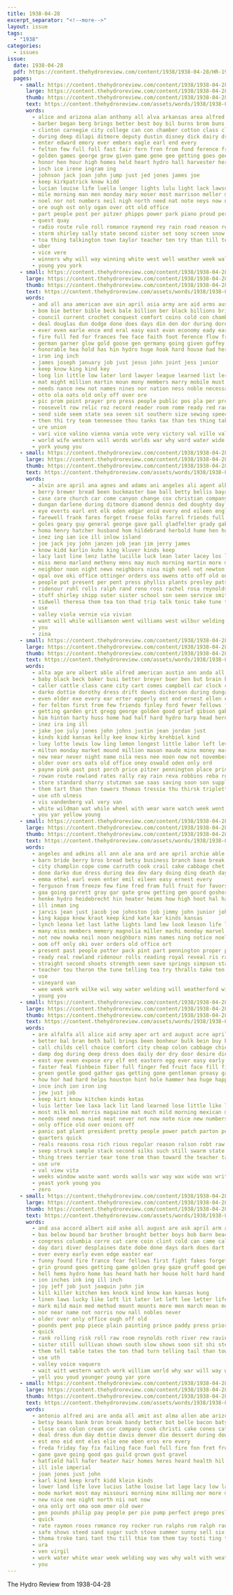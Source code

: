 ```yaml
---
title: 1938-04-28
excerpt_separator: "<!--more-->"
layout: issue
tags:
  - "1938"
categories:
  - issues
issue:
  date: 1938-04-28
  pdf: https://content.thehydroreview.com/content/1938/1938-04-28/HR-1938-04-28.pdf
  pages:
    - small: https://content.thehydroreview.com/content/1938/1938-04-28/small/HR-1938-04-28-01.jpg
      large: https://content.thehydroreview.com/content/1938/1938-04-28/large/HR-1938-04-28-01.jpg
      thumb: https://content.thehydroreview.com/content/1938/1938-04-28/thumbnails/HR-1938-04-28-01.jpg
      text: https://content.thehydroreview.com/assets/words/1938/1938-04-28/HR-1938-04-28-01.txt
      words:
        - alice and arizona alan anthony all alva arkansas area alfred alls allis april allen able aries are
        - barber began berg brings better best boy bil burns brom buns bishop basinger bath brought been begin boys brooks brother body butler billy browne but ball bar boucher
        - clinton carnegie city college can con chamber cotton class cleo cloninger check cause come chair chalmers cattle coupe cost clarence counter cooley charles county car
        - during deep dilapi ditmore deputy dustin disney dick dairy drop dents days davis diamond death day del delia desire dinehart
        - enter edward emory ever embers eagle earl end every
        - felton few full foll fast fair fern fron from fund ference friday flood free fell fred far for fall fellow first faye farm falling flower fay fear found front
        - golden games george grow given game gene gee getting goes geen grew glass good gregg going gotebo geary
        - honor hen hour high homes held heart hydro hall harvester her has him had hung hollywood hill hughes head harlin hartford herford house hinton how hogan half home
        - inch ice irene ingram ing
        - johnson jack joan john jump just jed jones james joe
        - keep kirkpatrick know kidd
        - lucian louise life luella longer lights lulu light lack lawson large left last line lease lone live late like lai larger low love lowell
        - mile morning man men monday mary moser most marrison meller mer march medley members miller matter mayer mail meats may main might many made miss miles more montgomery magic
        - noel nor not numbers neil nigh north need nat note neys now new night newton neck noon norman niece
        - ore ough ost only ogan over ott old office
        - part people post per pitzer phipps power park piano proud perfect place pope phat page present plant pale
        - quest quay
        - radio route rule roll romance raymond rey rain road reason red reader reach ringler revie ravine room ranger real riding rebecca ras
        - storm shirley sally state second sister set sony screen snow sprinkle south street saal sical show strong stare senior shall solid summerville shown still speed speak service side see sunday ser spring sun store she short seven swell struck severe stockton soon standard story subject school speedy saturday seat speech starring
        - toa thing talkington town taylor teacher ten try than till team tom thomas tell temple the ted too takes teach
        - uber
        - vice vere
        - winners why will way winning white west well weather week walt weatherford wide working washington wava window wit wallace whit walk was weeks won with work wendell wayne
        - young you york
    - small: https://content.thehydroreview.com/content/1938/1938-04-28/small/HR-1938-04-28-02.jpg
      large: https://content.thehydroreview.com/content/1938/1938-04-28/large/HR-1938-04-28-02.jpg
      thumb: https://content.thehydroreview.com/content/1938/1938-04-28/thumbnails/HR-1938-04-28-02.jpg
      text: https://content.thehydroreview.com/assets/words/1938/1938-04-28/HR-1938-04-28-02.txt
      words:
        - and all ana american ave ain april asia army are aid arms aus aims aris areas able area ally abide amer arr age aranda
        - bom bie better bible beck bale billion ber black billions britain begin byrnes been boy big bia bold bal bon business barcelona bet berlin bless board bers brought basta bund brilliant both brick book body bill back bills bring bridges bore but
        - council current crochet conquest comfort coins cold con chamberlain count congress carol case christian cha circle cant can contractor confer change come came chief course cong cor ciano care cattle coast cam cause christ
        - deal douglas dun dodge done does days din den dor during dore die dickstein dave date dox deep day dest dent dust
        - ever even earle ence end eral easy east evan economy eady earl
        - fire full fed for frances fee face faith foot ference flow friendly floor found former falls far fortune few fore firm fig forth francos first fresh from freely fail fight france
        - german garner glow gold goose gen germany going given guffey green golden governor guess group good govern general george goodly graft gains gress garde grown guard gee glad gun garcia gin
        - honorable hea hold has hin hydro huge hook hard house had her hopes hand holding hope how heads hampshire him harry held human helps hopkins hill half hay hot health
        - iron ing inch
        - james joseph january job just jesus john joint jess junior
        - keep know king kind key
        - long lin little low later lord lawyer league learned list ler large lino link labo lately left living loan level let laws latter learn late leaders legion lay lewis life lesson larger look labor london lovely
        - mat might million martin moun mony members marry mobile must makings most matters mark match men many mention mere mayor much minister morocco magazine matter major more money method maybe may made
        - needs nance new not names nines nor nation ness noble necessary now ney ner nations news near
        - otto ola oats old only off over ore
        - pic prom point prayer pro press people public pos pla per proper pickup pon persons peo prime peace place plenty present pound power prey pair plain paris pure poland president pump poe port pardon
        - roosevelt row relic roz record reader room rome ready red radio romance remark rold read real rates rather
        - send side seem state sea seven sit southern size sewing speech sack study still shall such senator states sense sides spanish spain small sim strength session single stance senti seems seen senior silence sen step socks son string sell stamps sorrow stone say sons sok sands shows storm store selves see story sad south soul senne stand said service smoot
        - then thi try team tennessee thou tanks tax than tes thing take them topic ten ties too ted ture tam talian times the telling texas thet throne tiff thor townsend tee tell
        - ure union
        - vari vice valino vienna vania vote very victory val ville valley vis verse
        - world wife western will words worlds war why word water wide write waste wages was with want weeks way wish week wait win well washington writer wear work won
        - york young you
    - small: https://content.thehydroreview.com/content/1938/1938-04-28/small/HR-1938-04-28-03.jpg
      large: https://content.thehydroreview.com/content/1938/1938-04-28/large/HR-1938-04-28-03.jpg
      thumb: https://content.thehydroreview.com/content/1938/1938-04-28/thumbnails/HR-1938-04-28-03.jpg
      text: https://content.thehydroreview.com/assets/words/1938/1938-04-28/HR-1938-04-28-03.txt
      words:
        - alvin are april ana agnes and adams ani angeles ali agent albert aid arko aline arletta all
        - berry brewer bread been buckmaster bae ball betty bellis bayan bonnie business basket buy benscoter berl better base burton best bryan bobby billy boys blood blum button bethel back benny bert bright beulah barnett
        - case care church car come canyon change cox christian company cost course carl carnegie chambers cream clarence collins cook chris cain champlin college cake city cali clock con caddo card climer
        - dungan darlene during ditmore diamond dennis ded doughty day din dinner daughter dys done doing dalke duncan
        - eye everts earl ent elk eden edgar enid every end eileen english ewing
        - farewell frank fares forget froese folks farrel friends full fine from fram faye fred first former farm for friday
        - goles geary guy general george gave gall gladfelter grady gaby good gilmore going glen game gourd georgia
        - homa henry hatcher husband hom hildebrand herbold hume hen home honor house heriford huff had hydro harris her happy has hood hinton harding hour homes hughes
        - inez ing ian ice ill inlow island
        - joe jack joy john janzen job jean jim jerry james
        - know kidd karlin kuhn king kluver kinds keep
        - lacy last line lenz lathe lucille luck lean later lacey los leighton loreta lura lone ludwig little let low lie live
        - miss meno marland metheny mens may much morning martin more monday muriel men mei magnolia many mason mattie madge moore mean main miller man mound
        - neighbor noon night news neighbors nina nigh noel not newton now
        - opal ove oki office ottinger orders oss owens otto off old only
        - people pot present per pent press phyllis plants presley patsy prise pee phy past paul place pennington
        - ridenour ruhl rolls ralph rand reno ross rachel rosa reynolds raymond richardson real route rex roy rock
        - stuff shirley shipp suter sister school son seen service smith snow see store schroder sumner sunday save star speaks sullens station san safe shelton sans simson schmidt saturday sun scott surgeon special sur sus south sole sickles salad
        - tidwell theresa them tea ton thad trip talk tonic take tune the tie treasure teacher talkington thys taff than thomas
        - use
        - valley viola vernie via vivian
        - want will while williamson went williams west wilbur welding wimpy walter was wild well work wells with weeks week
        - you
        - zina
    - small: https://content.thehydroreview.com/content/1938/1938-04-28/small/HR-1938-04-28-04.jpg
      large: https://content.thehydroreview.com/content/1938/1938-04-28/large/HR-1938-04-28-04.jpg
      thumb: https://content.thehydroreview.com/content/1938/1938-04-28/thumbnails/HR-1938-04-28-04.jpg
      text: https://content.thehydroreview.com/assets/words/1938/1938-04-28/HR-1938-04-28-04.txt
      words:
        - alta age are albert able alfred american austin ann anda all and ain ana ago
        - baby black beck baker busi better breyer boer ben but brain basket brewer bradshaw bout bring bernice buy bible blood bender bill bore business ball big ber barley betsy bear been banner
        - caller cattle class cane city cart comes campbell car clock cael clinton caddo current come crissman carnegie can creek county clayton came corn cake chris cox candies charles canada crownover carver cecil charley
        - darko dottie dorothy dress drift downs dickerson during dungan dinner day doing durham dewey drewer daughter dick days dunithan dir dust
        - even elder exe every ear erter epperly ent end ernest ellen eben emma entz enid
        - fer felton first from few friends finley ford fewer fellows frankie field furlough for froese friday fred folks
        - getting garden grit gregg george golden good grief gibson gaby goin glidewell general guest gage gard gift games gave green
        - him hinton harty huss home had half hard hydro harp head herndon has her hope habit heidebrecht horn hair harwood henke honor henry hand hands homes happy harry hile
        - inez ira ing ill
        - jake joe july jones john johns justin jean jordan just
        - kinds kidd kansas kelly kee know kirby krehbiel kind
        - luey lotte lewis low ling lemon longest little labor left lever last lee lola levi later land like lucy leon let lems
        - milton monday market mound million mason maude minx money mary mode march mak main mckee missouri members must made milk merry mills maynard most miss miller man matter more may
        - new near never night name nila ness nee noon now not november nest
        - older over ors oats old office oney oswald oden only ord
        - payne pink past post porch price pitzer pennington place pride pieper pen pee pai pote per part press pines pauline present persons pair pankratz
        - rowan route rowland rates rally ray rain reva robbins reba roy russ row rempel rome road
        - store standard sharry stutzman sae saas saving soon son supply see supper saw surprise sam sea sira show seeds scott sents six seen smith she sylvester saturday salad second shy sparks sister seven states sheriff sylve special spies subject sunday school sit shumate sheaf save sill south schoo swartzendruber sophia snow storm simpson seems
        - them tart than then towers thomas tressie thu thirsk triplett the turner trom trip take tea tue teach taken
        - use uth ulness
        - vis vandenberg val very van
        - white wildman wat while wheel with wear ware watch week went was wheat will wan winners won walter wife walk watson way well walle working weatherford
        - you yar yellow young
    - small: https://content.thehydroreview.com/content/1938/1938-04-28/small/HR-1938-04-28-05.jpg
      large: https://content.thehydroreview.com/content/1938/1938-04-28/large/HR-1938-04-28-05.jpg
      thumb: https://content.thehydroreview.com/content/1938/1938-04-28/thumbnails/HR-1938-04-28-05.jpg
      text: https://content.thehydroreview.com/assets/words/1938/1938-04-28/HR-1938-04-28-05.txt
      words:
        - angeles and adkins all ann ale ana ard are april archie able alice ald ash ark
        - barn bride berry bros bread betsy business branch base break best bottle bud bear back better bake burk but both baptist bryson been bible buy birth bow binger
        - city champlin cope come carruth cook crail cake cabbage chet case card car chair cost church coffee cold college christian cecil can came cutting carry class character
        - done darko due dress during dea dev dary doing ding death day dungan daughter ditmore daughters duncan dinner
        - emma ethel earl even enter emil eileen easy ernest every
        - ferguson from freeze few fine fred fram full fruit for favors foy fuel former farm forget foot friday fill foote frost friends fry first fea
        - gaa going garrett gray gar gate grow getting gen gourd goshorn garden game gore given gregg gas gave good guest glen grapes
        - henke hydro heidebrecht hin heater heims how high hoot hal hafer has home helps hinton harvester hume had her huss hall homes hour
        - ill inman ing
        - jarvis jean just jacob joe johnston job jimmy john junior johns
        - king kappa know kraut keep kind kate kar kinds kansas
        - lynch leona let last lathe lights land lew look leason life little lulu laman lay left los
        - many miss members memory magnolia miller machi monday marvel marriage mer made man may mile melba morning manner music melva means
        - not new nowka neil noon neighbors nims names ning notice noel nicely night newton nine
        - oom off only oki over orders old office ort
        - present past people potter pack pint part pennington proper phi president
        - ready real rowland ridenour rolls reading royal reveal ris radio regular rain
        - straight second shoots strength seen save springs simpson station sunday store safe straw sawatzky small surgeon sparks smith swing steel stange stand stove swartz scott score slemp salt sole seal style spell shoot she set stuff see still south special son stream service sum street soon school saturday sane
        - teacher tou theron the tune telling tea try thralls take ten top them talk then tak tater taken
        - use
        - vineyard van
        - wee week work wilke wil way water welding will weatherford winter won was word with williams want ward went wood wells well waller west why white weeks
        - young you
    - small: https://content.thehydroreview.com/content/1938/1938-04-28/small/HR-1938-04-28-06.jpg
      large: https://content.thehydroreview.com/content/1938/1938-04-28/large/HR-1938-04-28-06.jpg
      thumb: https://content.thehydroreview.com/content/1938/1938-04-28/thumbnails/HR-1938-04-28-06.jpg
      text: https://content.thehydroreview.com/assets/words/1938/1938-04-28/HR-1938-04-28-06.txt
      words:
        - are alfalfa all alice aid army aper art ard august acre april anim anna ask able anonymous and agri american
        - better bal bran both ball brings been bonheur bulk bein buy band belong barr bloom burst brought big blue beverage but beans best base black blood blades boon body boss
        - call childs cell choice comfort city cheap colon cabbage chief cam cording cen county cause circle cook cedillo cure comes carry cor cry cat civil chose certain cardenas corn cover cream chairs chant can col chart card child
        - damp dog during deep dress does daily der dry door desire dies day demand drift
        - east eye even expose ery elf ent eastern egg ever easy early esses
        - faster feal fishbein fiber full finger fed fruit face fill fights fruits from farm frame fine free for field flood first fast fish few flowers farms fate factor friend famous
        - green gentle good gather gas getting gone gentleman greasy gains goods grown glow general gen generous grim gov gay grass gus grain
        - how hor had hard helps houston hint hole hammer hea huge happy handy half has health hay house high head home hydro her him
        - ince inch ion iron ing
        - jew just job
        - keep kirt know kitchen kinds kotas
        - luis letter lee laxa lack lit land learned lose little like list lane lege left look lot less likely lease long large living light labor last line lemuel latter lower life luster lemons lovely learn live
        - most milk mol morris magazine mat much mild morning mexican mar minor moist must mete maybe mantel method many mins merchan made min men miss meals may man more matters mature might meats moth mexico
        - needs need news nied neat never not now note nice new numbers necessary ness nur
        - only office old over onions off
        - panic pat plant president pretty people power patch parton port polish pleasant pro proper pay pass present paper press piano prairie part painting pet piece perky post plan piles por pair pol poor price province point proud person
        - quarters quick
        - reals reasons rosa rich rious regular reason ralson robt raw revolt ruck ress read
        - seep struck sample stack second silks such still swarm state saving side short stich street swiss sho see seems send surplus stall stock small smart spring siok shown strong swed sweep shows shoulders span shi said she seem sewing string san stand seeds sartin
        - thing trees terrier tear tone trom than toward the teacher tan talk then too tank timothy tee tears tommy treme them tates ties test tata
        - use ure
        - val view vita
        - weeks window waste want words walls war way wax wide was write wood work wire wife wish wings waters week will with wonder while water why writer ways well wit wild wacker white western
        - yeast york young you
        - zero
    - small: https://content.thehydroreview.com/content/1938/1938-04-28/small/HR-1938-04-28-07.jpg
      large: https://content.thehydroreview.com/content/1938/1938-04-28/large/HR-1938-04-28-07.jpg
      thumb: https://content.thehydroreview.com/content/1938/1938-04-28/thumbnails/HR-1938-04-28-07.jpg
      text: https://content.thehydroreview.com/assets/words/1938/1938-04-28/HR-1938-04-28-07.txt
      words:
        - and asa accord albert aid aske all august are ask april arm alver ard alamo arent ambush
        - bas below bound bar brother brought better boys bob barn beach bet bush but beebe burn brothers book bunch body business boddy beat ber brennan black bees bold back bump began big been
        - congress columbia corre cat care coin clint cold can came cali chi chair camp chips common come cowboy cool corral close calendar cor card comin clear call cream
        - day dari diver desplaines date dobe done days dark does dart down deep doing door death during doke
        - ever every early even edge easter ear
        - funny found fire france fear fellows first fight fakes forget forward free foss fine frank fellow for from front full face
        - grin ground goes getting game golden gray gaze gruff good general gulch
        - hell hems hydro home has heard hath her house holt hard hand hazard howd horse hea had hole hills how head hope hay howard him
        - ion inches ink ing ill inch
        - joy jeff job just joaquin john jim
        - kill killer kitchen kes knock kind know kan kansas kung
        - linen laws lucky like loft lit later let left lee letter life lower lot light lege ling lad look lever little long lou laughing likely
        - mark mild main med method mount mounts more men march mean must moment might may mighty much macleod mans moon made many man morgan moist maybe
        - nor near name not norris now nall nobles never
        - older over only office ough off old
        - pounds pent pop piece plain painting prince paddy press prior pere pat pencil people poker part plenty
        - quick
        - rank rolling risk roll raw room reynolds roth river rew ravine raines ryan roof range ris rush rope ranch ready rye read rest ruth rich real rand raveling
        - sister still sullivan shown south slow shows soon sit shi step surface six service side short set such stitch search son spears starts she smokes stranger sir silk sherman send speech sunday sad steady sea sat story stable shuck stairs shoot see sorley states said satin saw sled smoke struck scot start san sas spill sides street
        - them tell table tates the ton thad turn telling tail than towns tim ting then trick trail take too tiny thing town times
        - use uth
        - valley voice vaquero
        - wait witt western watch work william world why war will way warning wil wind words want wall while ways well window with was
        - yell you youd younger young yar yore
    - small: https://content.thehydroreview.com/content/1938/1938-04-28/small/HR-1938-04-28-08.jpg
      large: https://content.thehydroreview.com/content/1938/1938-04-28/large/HR-1938-04-28-08.jpg
      thumb: https://content.thehydroreview.com/content/1938/1938-04-28/thumbnails/HR-1938-04-28-08.jpg
      text: https://content.thehydroreview.com/assets/words/1938/1938-04-28/HR-1938-04-28-08.txt
      words:
        - antonio alfred ani are anda all amit ast alma allen abe arizona amarillo avon anon alice andrews april age ale austin ann ante and august
        - betsy beans bank bron break bandy better bot belle bacon baty bart bars band bae bey born bras been bunch but bevels business boa burns blue beri
        - close can colon cream cor company cook christi cake cones cate christian cho colony credit corpus corn call come custer cox cheese
        - deal dress dun day dottie davis denver die dessert during down dee dania done dog
        - est eno eid ent eles elie ene eben eros ero every
        - freda friday fay fix failing face fuel full fire fon fret from florence fast fruit foo fey for farm found
        - gane gave going good gas guild grown gust gravel
        - hatfield hall hafer heater hair homes heres heard health hil henry has ham home henke hydro hegar
        - ill isle imperial
        - joan jones just john
        - karl kind keep kraft kidd klein kinds
        - lower land life love lucius lathe louise lat lage lacy low last live lambe
        - mode market most may missouri morning minx milling mor more mene must mote made monday max minas
        - new nice nee night north nii not now
        - ona only ort oma oom omer old ower
        - pen pounds philip pay people per pie pump perfect prego presley place pou pears payment pane pound powder pond price phenix patten
        - quick
        - rate raymon roses romance roy rocker run ralphs rom ralph radio register ramus reason red
        - safe shows steed sand sugar such stove summer sunny sell six sparks service soh san snow slemp standard see street say school sien super shed sales sunday sale store said station surgeon seven special saturday
        - thoma troke tani tant thu till thie tom them tay tosti ting texas tall towns theo tee than town top the taylor
        - ura
        - ven virgil
        - work water white wear week welding way was why walt with weatherford will wood wit
        - you
---
```


The Hydro Review from 1938-04-28

<!--more-->

